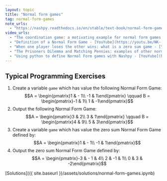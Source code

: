 ```yaml
---
layout: topic
title: "Normal form games"
tag: normal-form-games
note_urls:
  - "https://nashpy.readthedocs.io/en/stable/text-book/normal-form-games.html#"
video_urls:
  - "The coordination game: a motivating example for normal form games - [YouTube](https://youtu.be/mDAB0R9_ID4) - [Private](https://cardiff.cloud.panopto.eu/Panopto/Pages/Viewer.aspx?id=04855f5d-ac48-4d6e-a16c-af93010f7dac)"
  - "Definition of a Normal Form Game - [YouYube](https://youtu.be/NK--LyLIxxY) - [Private](https://cardiff.cloud.panopto.eu/Panopto/Pages/Viewer.aspx?id=5c531e3b-101e-4182-9710-af93010f7dd5)"
  - "When one player loses the other wins: what is a zero sum game - [YouYube](https://youtu.be/sdKv0t1n6eM) - [Private](https://cardiff.cloud.panopto.eu/Panopto/Pages/Viewer.aspx?id=fc3c4472-7d74-410f-b02f-af93010f7e09)"
  - "The Prisoners Dilemma and Matching Pennies: examples of other normal form games - [YouYube](https://youtu.be/lGsN58fEBRU) - [Private](https://cardiff.cloud.panopto.eu/Panopto/Pages/Viewer.aspx?id=b13a398c-3c6a-41d4-b462-af93010f7d6a)"
  - "Using python to define Normal Form games with Nashpy - [YouYube](https://youtu.be/Llj8EU7Zjm4) - [Private](https://cardiff.cloud.panopto.eu/Panopto/Pages/Viewer.aspx?id=584ce47d-f41d-4ad1-922c-af93010f8d7e)"
---
```


## Typical Programming Exercises

1. Create a variable `game` which has value the following Normal Form Game:
   $$A = \begin{pmatrix}1 & - 1\\ -1 & 1\end{pmatrix} \qquad B = \begin{pmatrix}-1 & 1\\ 1 & -1\end{pmatrix}$$
2. Output the following Normal Form Game:
   $$A = \begin{pmatrix}3 & 2\\ 3 & 1\end{pmatrix} \qquad B = \begin{pmatrix}4 & 9\\ 5 & 3\end{pmatrix}$$
3. Create a variable `game` which has value the zero sum Normal Form Game
   defined by:
   $$A = \begin{pmatrix}1 & - 1\\ -1 & 1\end{pmatrix}$$
4. Output the zero sum Normal Form Game
   defined by:
   $$A = \begin{pmatrix}-3 & - 1 & 4\\ 2 & -1 &  1\\ 0 & 3 & -2\end{pmatrix}$$

[Solutions]({{ site.baseurl }}/assets/solutions/normal-form-games.ipynb)
